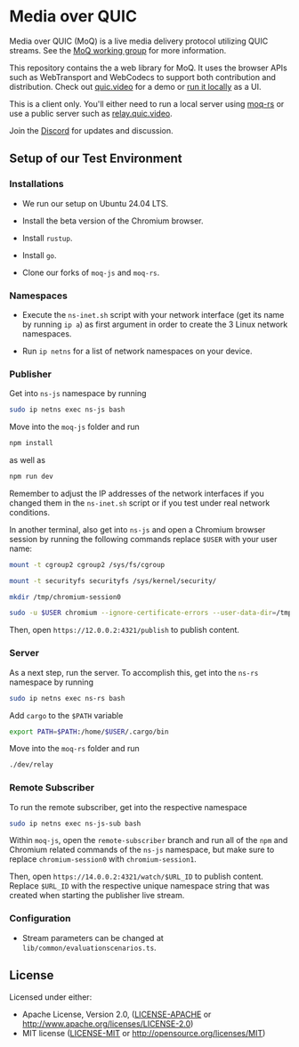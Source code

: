 # Media over QUIC

Media over QUIC (MoQ) is a live media delivery protocol utilizing QUIC streams.
See the [MoQ working group](https://datatracker.ietf.org/wg/moq/about/) for more information.

This repository contains the a web library for MoQ.
It uses the browser APIs such as WebTransport and WebCodecs to support both contribution and distribution.
Check out [quic.video](https://quic.video) for a demo or [run it locally](https://github.com/kixelated/quic.video) as a UI.

This is a client only.
You'll either need to run a local server using [moq-rs](https://github.com/kixelated/moq-rs) or use a public server such as [relay.quic.video](https://quic.video/relay).

Join the [Discord](https://discord.gg/FCYF3p99mr) for updates and discussion.

## Setup of our Test Environment

### Installations

-   We run our setup on Ubuntu 24.04 LTS.

-   Install the beta version of the Chromium browser.

-   Install `rustup`.

-   Install `go`.

-   Clone our forks of `moq-js` and `moq-rs`.

### Namespaces

-   Execute the `ns-inet.sh` script with your network interface (get its name by running `ip a`) as first argument in order to create the 3 Linux network namespaces.

-   Run `ip netns` for a list of network namespaces on your device.

### Publisher

Get into `ns-js` namespace by running

```bash
sudo ip netns exec ns-js bash
```

Move into the `moq-js` folder and run

```bash
npm install
```

as well as

```bash
npm run dev
```

Remember to adjust the IP addresses of the network interfaces if you changed them in the `ns-inet.sh` script or if you test under real network conditions.

In another terminal, also get into `ns-js` and open a Chromium browser session by running the following commands replace `$USER` with your user name:

```bash
mount -t cgroup2 cgroup2 /sys/fs/cgroup
```

```bash
mount -t securityfs securityfs /sys/kernel/security/
```

```bash
mkdir /tmp/chromium-session0
```

```bash
sudo -u $USER chromium --ignore-certificate-errors --user-data-dir=/tmp/chromium-session0
```

Then, open `https://12.0.0.2:4321/publish` to publish content.

### Server

As a next step, run the server. To accomplish this, get into the `ns-rs` namespace by running

```bash
sudo ip netns exec ns-rs bash
```

Add `cargo` to the `$PATH` variable

```bash
export PATH=$PATH:/home/$USER/.cargo/bin
```

Move into the `moq-rs` folder and run

```bash
./dev/relay
```

### Remote Subscriber

To run the remote subscriber, get into the respective namespace

```bash
sudo ip netns exec ns-js-sub bash
```

Within `moq-js`, open the `remote-subscriber` branch and run all of the `npm` and Chromium related commands of the `ns-js` namespace, but make sure to replace `chromium-session0` with `chromium-session1`.

Then, open `https://14.0.0.2:4321/watch/$URL_ID` to publish content. Replace `$URL_ID` with the respective unique namespace string that was created when starting the publisher live stream.

### Configuration

-   Stream parameters can be changed at `lib/common/evaluationscenarios.ts`.

## License

Licensed under either:

-   Apache License, Version 2.0, ([LICENSE-APACHE](LICENSE-APACHE) or http://www.apache.org/licenses/LICENSE-2.0)
-   MIT license ([LICENSE-MIT](LICENSE-MIT) or http://opensource.org/licenses/MIT)
